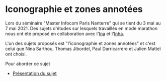 #  Iconographie et zones annotées

Lors du séminaire "Master Infocom Paris Nanterre" qui se tient du 3 mai au 7 mai 2021. Des sujets d'études sur lesquels travaillés en mode marathon nous ont été proposé en collaboration avec l'[Ina](https://www.ina.fr/) et l'[Inha](https://www.inha.fr/fr/index.html).

L'un des sujets proposés est "l'iconographie et zones annotées" et c'est celui que Nina Sarthou, Thomas Jibordel, Paul Darricarrère et Julien Matteï ont choisi.

Pour aborder ce sujet 
* [Présentation du sujet](/Presentation.md)
